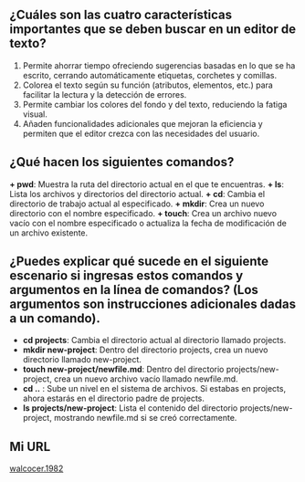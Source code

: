 ## ¿Cuáles son las cuatro características importantes que se deben buscar en un editor de texto?
1. Permite ahorrar tiempo ofreciendo sugerencias basadas en lo que se ha escrito, cerrando automáticamente etiquetas, corchetes y comillas.
2. Colorea el texto según su función (atributos, elementos, etc.) para facilitar la lectura y la detección de errores.
3. Permite cambiar los colores del fondo y del texto, reduciendo la fatiga visual.
4. Añaden funcionalidades adicionales que mejoran la eficiencia y permiten que el editor crezca con las necesidades del usuario.
## ¿Qué hacen los siguientes comandos?
**+ pwd**: Muestra la ruta del directorio actual en el que te encuentras.
**+ ls**: Lista los archivos y directorios del directorio actual.
**+ cd**: Cambia el directorio de trabajo actual al especificado.
**+ mkdir**: Crea un nuevo directorio con el nombre especificado.
**+ touch**: Crea un archivo nuevo vacío con el nombre especificado o actualiza la fecha de modificación de un archivo existente.
## ¿Puedes explicar qué sucede en el siguiente escenario si ingresas estos comandos y argumentos en la línea de comandos? (Los argumentos son instrucciones adicionales dadas a un comando).
- **cd projects**: Cambia el directorio actual al directorio llamado projects.
- **mkdir new-project**: Dentro del directorio projects, crea un nuevo directorio llamado new-project.
- **touch new-project/newfile.md**: Dentro del directorio projects/new-project, crea un nuevo archivo vacío llamado newfile.md.
- **cd ..** : Sube un nivel en el sistema de archivos. Si estabas en projects, ahora estarás en el directorio padre de projects.
- **ls projects/new-project**: Lista el contenido del directorio projects/new-project, mostrando newfile.md si se creó correctamente.
  
## Mi URL 
[walcocer.1982](https://walcocer1982.github.io/Reading-Note/read02)
